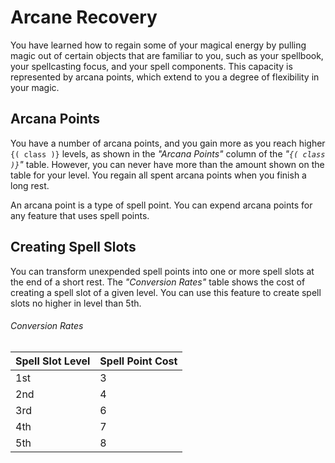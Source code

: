 # Arcane Recovery
You have learned how to regain some of your magical energy by pulling magic out of certain objects that are familiar to you, such as your spellbook, your spellcasting focus, and your spell components.
This capacity is represented by arcana points, which extend to you a degree of flexibility in your magic.

## Arcana Points
You have a number of arcana points, and you gain more as you reach higher `{( class )}` levels, as shown in the *"Arcana Points"* column of the *"`{( class )}`"* table.
However, you can never have more than the amount shown on the table for your level.
You regain all spent arcana points when you finish a long rest.

An arcana point is a type of spell point.
You can expend arcana points for any feature that uses spell points.

## Creating Spell Slots
You can transform unexpended spell points into one or more spell slots at the end of a short rest.
The *"Conversion Rates"* table shows the cost of creating a spell slot of a given level.
You can use this feature to create spell slots no higher in level than 5th.

###### Conversion Rates
| Spell Slot Level | Spell Point Cost |
|------------------|------------------|
| 1st              | 3                |
| 2nd              | 4                |
| 3rd              | 6                |
| 4th              | 7                |
| 5th              | 8                |
